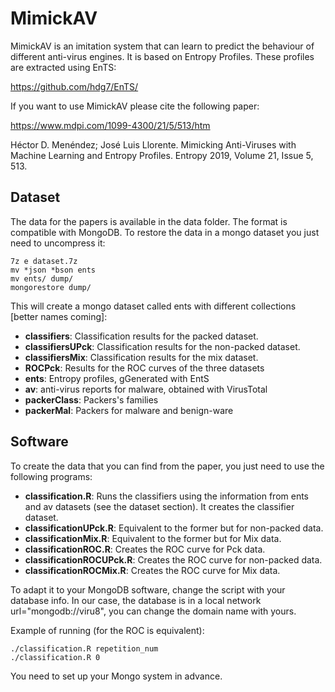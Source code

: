 # MimickAV

MimickAV is an imitation system that can learn to predict the behaviour of different anti-virus engines. It is based on Entropy Profiles. These profiles are extracted using EnTS:

https://github.com/hdg7/EnTS/

If you want to use MimickAV please cite the following paper:

https://www.mdpi.com/1099-4300/21/5/513/htm

Héctor D. Menéndez; José Luis Llorente. Mimicking Anti-Viruses with Machine Learning and Entropy Profiles. Entropy 2019, Volume 21, Issue 5, 513.

## Dataset

The data for the papers is available in the data folder. The format is compatible with MongoDB. To restore the data in a mongo dataset you just need to uncompress it:
```
7z e dataset.7z
mv *json *bson ents
mv ents/ dump/
mongorestore dump/
```

This will create a mongo dataset called ents with different collections [better names coming]:

- **classifiers**: Classification results for the packed dataset.
- **classifiersUPck**: Classification results for the non-packed dataset.
- **classifiersMix**: Classification results for the mix dataset.
- **ROCPck**: Results for the ROC curves of the three datasets
- **ents**: Entropy profiles, gGenerated with EntS
- **av**: anti-virus reports for malware, obtained with VirusTotal
- **packerClass**: Packers's families
- **packerMal**: Packers for malware and benign-ware

## Software

To create the data that you can find from the paper, you just need to use the following programs:

- **classification.R**: Runs the classifiers using the information from ents and av datasets (see the dataset section). It creates the classifier dataset.
- **classificationUPck.R**: Equivalent to the former but for non-packed data.
- **classificationMix.R**: Equivalent to the former but for Mix data.
- **classificationROC.R**: Creates the ROC curve for Pck data.
- **classificationROCUPck.R**: Creates the ROC curve for non-packed data.
- **classificationROCMix.R**: Creates the ROC curve for Mix data.

To adapt it to your MongoDB software, change the script with your database info. In our case, the database is in a local network url="mongodb://viru8", you can change the domain name with yours.

Example of running (for the ROC is equivalent):

```
./classification.R repetition_num
./classification.R 0
```

You need to set up your Mongo system in advance.

